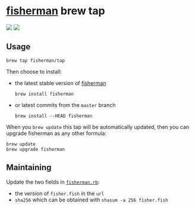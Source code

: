 [fisherman]: https://github.com/fisherman/fisherman

# [fisherman] brew tap

[![](https://img.shields.io/badge/fisherman-2.9.0-blue.svg)](https://github.com/fisherman/fisherman/releases)
[![](https://fisherman-wharf.herokuapp.com/badge.svg)](https://fisherman-wharf.herokuapp.com)

## Usage

```shell
brew tap fisherman/tap
```

Then choose to install:

* the latest stable version of [fisherman]

  ```
  brew install fisherman
  ```

* or latest commits from the `master` branch

  ```
  brew install --HEAD fisherman
  ```

When you `brew update` this tap will be automatically updated, then you can upgrade fisherman as any other formula:

```shell
brew update
brew upgrade fisherman
```

## Maintaining

Update the two fields in [`fisherman.rb`](./fisherman.rb#L5-L6):

- the version of `fisher.fish` in the `url`
- `sha256` which can be obtained with `shasum -a 256 fisher.fish`
